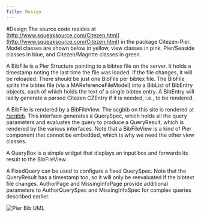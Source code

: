 ```yaml
---
Title: Design
---
```


#Design
The source code resides at [http://www.squeaksource.com/Citezen.html](http://www.squeaksource.com/Citezen.html) in the package Citezen-Pier. Model classes are shown below in yellow, view classes in pink, Pier/Seaside classes in blue, and Citezen/Magritte classes in green.

A BibFile is a Pier Structure pointing to a bibtex file on the server. It holds a timestamp noting the last time the file was loaded. If the file changes, it will be reloaded. There should be just one BibFile per bibtex file. The BibFile splits the bibtex file (via a MAReferenceFileModel) into a BibList of BibEntry objects, each of which holds the text of a single bibtex entry. A BibEntry will lazily generate a parsed Citezen CZEntry if it is needed, i.e., to be rendered.

A BibFile is rendered by a BibFileView. The scgbib on this site is rendered at [/scgbib](%assets_url%/scgbib/?query=&filter=Year). This interface generates a QuerySpec, which holds all the query parameters and evaluates the query to produce a QueryResult, which is rendered by the various interfaces. Note that a BibFileView is a kind of Pier component that cannot be embedded, which is why we need the other view classes.

A QueryBox is a simple widget that displays an input box and forwards its result to the BibFileView.

A FixedQuery can be used to configure a fixed QuerySpec. Note that the QueryResult has a timestamp too, so it will only be reevaluated if the bibtext file changes. AuthorPage and MissingInfoPage provide additional parameters to AuthorQuerySpec and MissingInfoSpec for complex queries described earlier.

![Pier Bib UML](%assets_url%/files/75/hdp0dx4812qr2faovxi19ns0bc5lkh/PierBibUML.png)
